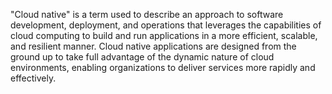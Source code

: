 "Cloud native" is a term used to describe an approach to software development, deployment, and operations that leverages the capabilities of cloud computing to build and run applications in a more efficient, scalable, and resilient manner. Cloud native applications are designed from the ground up to take full advantage of the dynamic nature of cloud environments, enabling organizations to deliver services more rapidly and effectively.